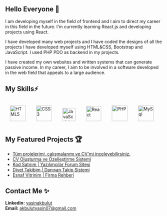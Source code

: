 ## Hello Everyone 👋

I am developing myself in the field of frontend and I aim to direct my career in this field in the future. I'm currently learning React.js and developing projects using React. 

I have developed many web projects and I have coded the designs of all the projects I have developed myself using HTML&CSS, Bootstrap and JavaScript. I used PHP PDO as backend in my projects.

I have created my own websites and written systems that can generate passive income. In my career, I aim to be involved in a software developed in the web field that appeals to a large audience.

<!--
**yasinakbulut25/yasinakbulut25** is a ✨ _special_ ✨ repository because its `README.md` (this file) appears on your GitHub profile.
Here are some ideas to get you started:
- 🔭 I’m currently working on ...
- 🌱 I’m currently learning ...
- 👯 I’m looking to collaborate on ...
- 🤔 I’m looking for help with ...
- 💬 Ask me about ...
- 📫 How to reach me: ...
- 😄 Pronouns: ...
- ⚡ Fun fact: ...
-->

## My Skills⚡
<div>
<img style="margin: 15px" src="https://user-images.githubusercontent.com/62993659/197582757-0ee30b4d-4660-40d0-ba50-3ecda33f9135.svg" alt="HTML5" height="50" />
<img style="margin: 15px" src="https://user-images.githubusercontent.com/62993659/197583713-79aa8319-a44c-4136-83a3-a8b8411e12ee.svg" alt="CSS3" height="50" />
<img style="margin: 15px" src="https://user-images.githubusercontent.com/62993659/197583720-1120fc91-3be8-405b-835e-e50bea40b2ac.svg" alt="JavaScript" height="42" /> 
<img style="margin: 15px" src="https://user-images.githubusercontent.com/62993659/197583724-01c61e50-16cf-4f5f-ae69-af78c1df281c.svg" alt="React" height="48" />
<img style="margin: 15px" src="https://user-images.githubusercontent.com/62993659/197583699-f6a698e5-1c5f-4d25-ac64-995d583e2b21.svg" alt="PHP" height="50" />
<img style="margin: 15px" src="https://user-images.githubusercontent.com/62993659/197583708-9cea9ee2-e3e9-44f1-9520-d9b3a395d729.svg" alt="MySql" height="50" />
</div>

## My Featured Projects 🏆
- [Tüm projelerimi, çalışmalarımı ve CV'mi inceleyebilirsiniz.](https://yasinakbulut.dev)
- [CV Oluşturma ve Özelleştirme Sistemi](https://cv.yasinakbulut.dev)
- [Kod Satırım | Yazılımcılar Forum Sitesi](https://kodsatirim.yasinakbulut.dev)
- [Diyet Takibim | Danışan Takip Sistemi](https://diyettakibim.com)
- [Esnaf Vitrinim | Firma Rehberi](https://esnafvitrinim.com)

## Contact Me ✨
**Linkedin:** [yasinakbulut](https://www.linkedin.com/in/yasinakbulut/) <br>
**Email:** [akbulutyasin07@gmail.com](mailto:akbulutyasin07@gmail.com) <br>
 
